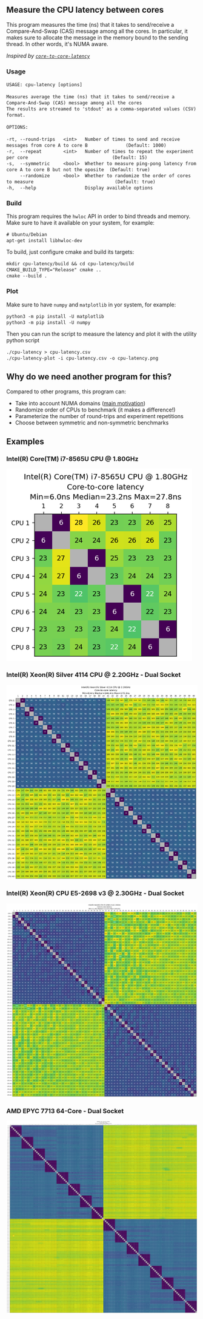 ## Measure the CPU latency between cores

This program measures the time (ns) that it takes to send/receive a Compare-And-Swap (CAS) message among all the cores.
In particular, it makes sure to allocate the message in the memory bound to the sending thread. In other words, it's NUMA aware.

_Inspired by [`core-to-core-latency`](https://github.com/nviennot/core-to-core-latency)_

### Usage

```
USAGE: cpu-latency [options]

Measures average the time (ns) that it takes to send/receive a Compare-And-Swap (CAS) message among all the cores
The results are streamed to 'stdout' as a comma-separated values (CSV) format.

OPTIONS:

-rt, --round-trips   <int>   Number of times to send and receive messages from core A to core B              (Default: 1000)
-r,  --repeat        <int>   Number of times to repeat the experiment per core                               (Default: 15)
-s,  --symmetric     <bool>  Whether to measure ping-pong latency from core A to core B but not the oposite  (Default: true)
     --randomize     <bool>  Whether to randomize the order of cores to measure                              (Default: true)
-h,  --help                  Display available options
```

### Build

This program requires the `hwloc` API in order to bind threads and memory. Make sure to have it available on your system, for example:

```
# Ubuntu/Debian
apt-get install libhwloc-dev
```

To build, just configure cmake and build its targets:

```
mkdir cpu-latency/build && cd cpu-latency/build
CMAKE_BUILD_TYPE="Release" cmake ..
cmake --build .
```

### Plot

Make sure to have `numpy` and `matplotlib` in yor system, for example:

```
python3 -m pip install -U matplotlib
python3 -m pip install -U numpy
```

Then you can run the script to measure the latency and plot it with the utility python script

```
./cpu-latency > cpu-latency.csv
./cpu-latency-plot -i cpu-latency.csv -o cpu-latency.png
```

## Why do we need another program for this?
Compared to other programs, this program can:

* Take into account NUMA domains ([main motivation](https://github.com/nviennot/core-to-core-latency/issues/97))
* Randomize order of CPUs to benchmark (it makes a difference!)
* Parameterize the number of round-trips and experiment repetitions
* Choose between symmetric and non-symmetric benchmarks

## Examples

### Intel(R) Core(TM) i7-8565U CPU @ 1.80GHz

![image](results/intel_core_i7_8565u.png)

### Intel(R) Xeon(R) Silver 4114 CPU @ 2.20GHz - Dual Socket

![image](results/intel_xeon_silver_4114.png)

### Intel(R) Xeon(R) CPU E5-2698 v3 @ 2.30GHz - Dual Socket

![image](results/intel_xeon_e5_2698_v3.png)

### AMD EPYC 7713 64-Core - Dual Socket

![image](results/amd_epyc_7713.png)
